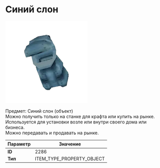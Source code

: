 # Синий слон

![Item Image](../img/2286.webp?raw=true)

Предмет: Синий слон (объект)<br>Можно получить только на станке для крафта или купить на рынке.<br>Используется для установки возле или внутри своего дома или бизнеса.<br>Можно передавать и продавать на рынке.


| Параметр | Значение |
|----------|----------|
| **ID** | 2286 |
| **Тип** | ITEM_TYPE_PROPERTY_OBJECT |


